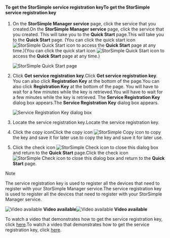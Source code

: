 <!--author=alkohli last changed: 9/17/15-->

#### <a name="to-get-the-storsimple-service-registration-key"></a><span data-ttu-id="c9cb3-101">To get the StorSimple service registration key</span><span class="sxs-lookup"><span data-stu-id="c9cb3-101">To get the StorSimple service registration key</span></span>
1. <span data-ttu-id="c9cb3-102">On the **StorSimple Manager service** page, click the service that you created.</span><span class="sxs-lookup"><span data-stu-id="c9cb3-102">On the **StorSimple Manager service** page, click the service that you created.</span></span> <span data-ttu-id="c9cb3-103">This will take you to the **Quick Start** page.</span><span class="sxs-lookup"><span data-stu-id="c9cb3-103">This will take you to the **Quick Start** page.</span></span> <span data-ttu-id="c9cb3-104">(You can click the quick start icon ![StorSimple Quick Start icon ](https://docstestmedia1.blob.core.windows.net/azure-media/includes/media/storsimple-get-service-registration-key/HCS_QuickStartIcon-include.png) to access the **Quick Start** page at any time.)</span><span class="sxs-lookup"><span data-stu-id="c9cb3-104">(You can click the quick start icon ![StorSimple Quick Start icon ](https://docstestmedia1.blob.core.windows.net/azure-media/includes/media/storsimple-get-service-registration-key/HCS_QuickStartIcon-include.png) to access the **Quick Start** page at any time.)</span></span>
   
     ![StorSimple Quick Start page](https://docstestmedia1.blob.core.windows.net/azure-media/includes/media/storsimple-get-service-registration-key/HCS_ServiceQuickStart-include.png)
2. <span data-ttu-id="c9cb3-106">Click **Get service registration key**.</span><span class="sxs-lookup"><span data-stu-id="c9cb3-106">Click **Get service registration key**.</span></span> <span data-ttu-id="c9cb3-107">You can also click **Registration Key** at the bottom of the page.</span><span class="sxs-lookup"><span data-stu-id="c9cb3-107">You can also click **Registration Key** at the bottom of the page.</span></span> <span data-ttu-id="c9cb3-108">You will have to wait for a few minutes while the key is retrieved.</span><span class="sxs-lookup"><span data-stu-id="c9cb3-108">You will have to wait for a few minutes while the key is retrieved.</span></span> <span data-ttu-id="c9cb3-109">The **Service Registration Key** dialog box appears.</span><span class="sxs-lookup"><span data-stu-id="c9cb3-109">The **Service Registration Key** dialog box appears.</span></span>
   
     ![Service Registration Key dialog box](https://docstestmedia1.blob.core.windows.net/azure-media/includes/media/storsimple-get-service-registration-key/HCS_GetServiceRegistrationKey-include.png)
3. <span data-ttu-id="c9cb3-111">Locate the service registration key.</span><span class="sxs-lookup"><span data-stu-id="c9cb3-111">Locate the service registration key.</span></span>
4. <span data-ttu-id="c9cb3-112">Click the copy icon</span><span class="sxs-lookup"><span data-stu-id="c9cb3-112">Click the copy icon</span></span> ![StorSimple Copy icon](https://docstestmedia1.blob.core.windows.net/azure-media/includes/media/storsimple-get-service-registration-key/HCS_CopyIcon-include.png) <span data-ttu-id="c9cb3-114">to copy the key and save it for later use.</span><span class="sxs-lookup"><span data-stu-id="c9cb3-114">to copy the key and save it for later use.</span></span>
5. <span data-ttu-id="c9cb3-115">Click the check icon ![StorSimple Check icon](https://docstestmedia1.blob.core.windows.net/azure-media/includes/media/storsimple-get-service-registration-key/HCS_CheckIcon-include.png) to close this dialog box and return to the **Quick Start** page.</span><span class="sxs-lookup"><span data-stu-id="c9cb3-115">Click the check icon ![StorSimple Check icon](https://docstestmedia1.blob.core.windows.net/azure-media/includes/media/storsimple-get-service-registration-key/HCS_CheckIcon-include.png) to close this dialog box and return to the **Quick Start** page.</span></span>

> [!NOTE]
> <span data-ttu-id="c9cb3-116">The service registration key is used to register all the devices that need to register with your StorSimple Manager service.</span><span class="sxs-lookup"><span data-stu-id="c9cb3-116">The service registration key is used to register all the devices that need to register with your StorSimple Manager service.</span></span>
> 
> 

<span data-ttu-id="c9cb3-117">![Video available](https://docstestmedia1.blob.core.windows.net/azure-media/includes/media/storsimple-get-service-registration-key/Video_icon.png) **Video available**</span><span class="sxs-lookup"><span data-stu-id="c9cb3-117">![Video available](https://docstestmedia1.blob.core.windows.net/azure-media/includes/media/storsimple-get-service-registration-key/Video_icon.png) **Video available**</span></span>

<span data-ttu-id="c9cb3-118">To watch a video that demonstrates how to get the service registration key, click [here](https://azure.microsoft.com/documentation/videos/get-the-service-registration-key/).</span><span class="sxs-lookup"><span data-stu-id="c9cb3-118">To watch a video that demonstrates how to get the service registration key, click [here](https://azure.microsoft.com/documentation/videos/get-the-service-registration-key/).</span></span>







